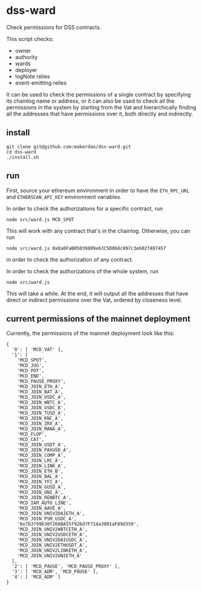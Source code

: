 # dss-ward

Check permissions for DSS contracts.

This script checks:

* owner
* authority
* wards
* deployer
* logNote relies
* event-emitting relies

It can be used to check the permissions of a single contract by specifying its
chainlog name or address, or it can also be used to check all the permissions in
the system by starting from the Vat and hierarchically finding all the addresses
that have permissions over it, both directly and indirectly.

## install

```
git clone git@github.com:makerdao/dss-ward.git
cd dss-ward
./install.sh
```

## run

First, source your ethereum environment in order to have the `ETH_RPC_URL` and
`ETHERSCAN_API_KEY` environment variables.

In order to check the authorizations for a specific contract, run

```
node src/ward.js MCD_SPOT
```

This will work with any contract that's in the chainlog. Otherwise, you can run

```
node src/ward.js 0xDa0FaB05039809e63C5D068c897c3e602fA97457
```
in order to check the authorization of any contract.

In order to check the authorizations of the whole system, run

```
node src/ward.js
```

This will take a while. At the end, it will output all the addresses that have
direct or indirect permissions over the Vat, ordered by closeness level.

## current permissions of the mainnet deployment

Currently, the permissions of the mainnet deployment look like this:

```
{
  '0': [ 'MCD_VAT' ],
  '1': [
    'MCD_SPOT',
    'MCD_JUG',
    'MCD_POT',
    'MCD_END',
    'MCD_PAUSE_PROXY',
    'MCD_JOIN_ETH_A',
    'MCD_JOIN_BAT_A',
    'MCD_JOIN_USDC_A',
    'MCD_JOIN_WBTC_A',
    'MCD_JOIN_USDC_B',
    'MCD_JOIN_TUSD_A',
    'MCD_JOIN_KNC_A',
    'MCD_JOIN_ZRX_A',
    'MCD_JOIN_MANA_A',
    'MCD_FLOP',
    'MCD_CAT',
    'MCD_JOIN_USDT_A',
    'MCD_JOIN_PAXUSD_A',
    'MCD_JOIN_COMP_A',
    'MCD_JOIN_LRC_A',
    'MCD_JOIN_LINK_A',
    'MCD_JOIN_ETH_B',
    'MCD_JOIN_BAL_A',
    'MCD_JOIN_YFI_A',
    'MCD_JOIN_GUSD_A',
    'MCD_JOIN_UNI_A',
    'MCD_JOIN_RENBTC_A',
    'MCD_IAM_AUTO_LINE',
    'MCD_JOIN_AAVE_A',
    'MCD_JOIN_UNIV2DAIETH_A',
    'MCD_JOIN_PSM_USDC_A',
    '0x7b3799b30f268BA55f926d7F714a3001aF89d359',
    'MCD_JOIN_UNIV2WBTCETH_A',
    'MCD_JOIN_UNIV2USDCETH_A',
    'MCD_JOIN_UNIV2DAIUSDC_A',
    'MCD_JOIN_UNIV2ETHUSDT_A',
    'MCD_JOIN_UNIV2LINKETH_A',
    'MCD_JOIN_UNIV2UNIETH_A'
  ],
  '2': [ 'MCD_PAUSE', 'MCD_PAUSE_PROXY' ],
  '3': [ 'MCD_ADM', 'MCD_PAUSE' ],
  '4': [ 'MCD_ADM' ]
}
```
